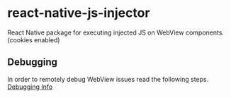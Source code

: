 # react-native-js-injector
React Native package for executing injected JS on WebView components. (cookies enabled)



## Debugging
In order to remotely debug WebView issues read the following steps.
[Debugging Info](https://github.com/valdio/react-native-js-injector/blob/master/Debugging.md)